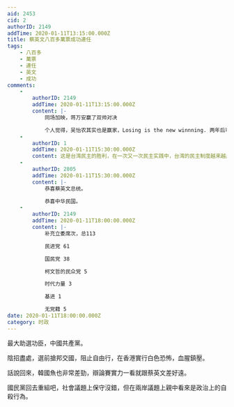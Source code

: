 ```yaml
---
aid: 2453
cid: 2
authorID: 2149
addTime: 2020-01-11T13:15:00.000Z
title: 蔡英文八百多萬票成功連任
tags:
    - 八百多
    - 萬票
    - 連任
    - 英文
    - 成功
comments:
    -
        authorID: 2149
        addTime: 2020-01-11T13:15:00.000Z
        content: |-
            同场加映，蒋万安赢了双帅对决

            个人觉得，吴怡农其实也是赢家，Losing is the new winnning. 两年后可以选新北市市长啊。保证当选。
    -
        authorID: 1
        addTime: 2020-01-11T15:30:00.000Z
        content: 这是台湾民主的胜利，在一次又一次民主实践中，台湾的民主制度越来越成熟，祝贺蔡英文，祝贺民进党。
    -
        authorID: 2805
        addTime: 2020-01-11T15:30:00.000Z
        content: |-
            恭喜蔡英文总统。

            恭喜中华民国。
    -
        authorID: 2149
        addTime: 2020-01-11T18:00:00.000Z
        content: |-
            补充立委席次，总113

            民进党 61

            国民党 38

            柯文哲的民众党 5

            时代力量 3

            基进 1

            无党籍 5
date: 2020-01-11T18:00:00.000Z
category: 时政
---
```


最大助選功臣，中國共產黨。

陰招盡處，選前搶邦交國，阻止自由行，在香港實行白色恐怖，血腥鎮壓。

話說回來，韓國魚也非常差勁，辯論賽實力一看就跟蔡英文差好遠。

國民黨回去重組吧，社會議題上保守沒錯，但在兩岸議題上親中看來是政治上的自殺行為。
